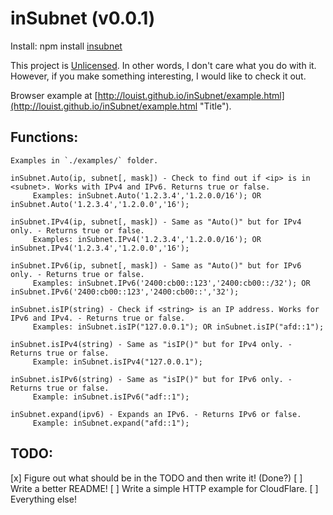 inSubnet (v0.0.1)
======

Install: npm install [insubnet](https://npmjs.org/package/insubnet "Title")

This project is [Unlicensed](http://unlicense.org/ "Title").
In other words, I don't care what you do with it.
However, if you make something interesting, I would like to check it out.

Browser example at [http://louist.github.io/inSubnet/example.html](http://louist.github.io/inSubnet/example.html "Title").

Functions:
------
    Examples in `./examples/` folder.

    inSubnet.Auto(ip, subnet[, mask]) - Check to find out if <ip> is in <subnet>. Works with IPv4 and IPv6. Returns true or false.
         Examples: inSubnet.Auto('1.2.3.4','1.2.0.0/16'); OR inSubnet.Auto('1.2.3.4','1.2.0.0','16');

    inSubnet.IPv4(ip, subnet[, mask]) - Same as "Auto()" but for IPv4 only. - Returns true or false.
         Examples: inSubnet.IPv4('1.2.3.4','1.2.0.0/16'); OR inSubnet.IPv4('1.2.3.4','1.2.0.0','16');

    inSubnet.IPv6(ip, subnet[, mask]) - Same as "Auto()" but for IPv6 only. - Returns true or false.
         Examples: inSubnet.IPv6('2400:cb00::123','2400:cb00::/32'); OR inSubnet.IPv6('2400:cb00::123','2400:cb00::','32');

    inSubnet.isIP(string) - Check if <string> is an IP address. Works for IPv6 and IPv4. - Returns true or false.
         Examples: inSubnet.isIP("127.0.0.1"); OR inSubnet.isIP("afd::1");
 
    inSubnet.isIPv4(string) - Same as "isIP()" but for IPv4 only. - Returns true or false.
         Example: inSubnet.isIPv4("127.0.0.1");

    inSubnet.isIPv6(string) - Same as "isIP()" but for IPv6 only. - Returns true or false.
         Example: inSubnet.isIPv6("adf::1");

    inSubnet.expand(ipv6) - Expands an IPv6. - Returns IPv6 or false.
         Example: inSubnet.expand("afd::1");

TODO:
------
   [x] Figure out what should be in the TODO and then write it! (Done?)
   [ ] Write a better README!
   [ ] Write a simple HTTP example for CloudFlare.
   [ ] Everything else!
